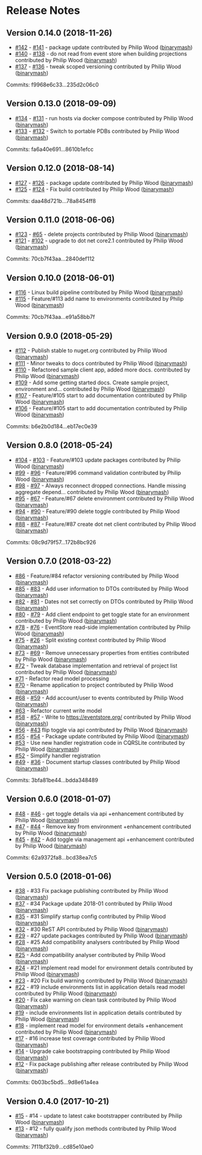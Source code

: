 # Release Notes

## Version 0.14.0 (2018-11-26)

 - [#142](https://github.com/binarymash/evelyn/pull/142) - [#141](https://github.com/binarymash/evelyn/issues/141) - package update contributed by Philip Wood ([binarymash](https://github.com/binarymash))
 - [#140](https://github.com/binarymash/evelyn/pull/140) - [#138](https://github.com/binarymash/evelyn/issues/138) - do not read from event store when building projections contributed by Philip Wood ([binarymash](https://github.com/binarymash))
 - [#137](https://github.com/binarymash/evelyn/pull/137) - [#136](https://github.com/binarymash/evelyn/issues/136) - tweak scoped versioning contributed by Philip Wood ([binarymash](https://github.com/binarymash))

Commits: f9968e6c33...235d2c06c0

## Version 0.13.0 (2018-09-09)

 - [#134](https://github.com/binarymash/evelyn/pull/134) - [#131](https://github.com/binarymash/evelyn/issues/131) - run hosts via docker compose contributed by Philip Wood ([binarymash](https://github.com/binarymash))
 - [#133](https://github.com/binarymash/evelyn/pull/133) - [#132](https://github.com/binarymash/evelyn/issues/132) - Switch to portable PDBs contributed by Philip Wood ([binarymash](https://github.com/binarymash))

Commits: fa6a40e691...8610b1efcc

## Version 0.12.0 (2018-08-14)

 - [#127](https://github.com/binarymash/evelyn/pull/127) - [#126](https://github.com/binarymash/evelyn/issues/126) - package update contributed by Philip Wood ([binarymash](https://github.com/binarymash))
 - [#125](https://github.com/binarymash/evelyn/pull/125) - [#124](https://github.com/binarymash/evelyn/issues/124) - Fix build contributed by Philip Wood ([binarymash](https://github.com/binarymash))

Commits: daa48d721b...78a8454ff8


## Version 0.11.0 (2018-06-06)

 - [#123](https://github.com/binarymash/evelyn/pull/123) - [#65](https://github.com/binarymash/evelyn/issues/65) - delete projects contributed by Philip Wood ([binarymash](https://github.com/binarymash))
 - [#121](https://github.com/binarymash/evelyn/pull/121) - [#102](https://github.com/binarymash/evelyn/issues/102) - upgrade to dot net core2.1 contributed by Philip Wood ([binarymash](https://github.com/binarymash))

Commits: 70cb7f43aa...2840def112


## Version 0.10.0 (2018-06-01)

 - [#116](https://github.com/binarymash/evelyn/issues/116) - Linux build pipeline contributed by Philip Wood ([binarymash](https://github.com/binarymash))
 - [#115](https://github.com/binarymash/evelyn/pull/115) - Feature/#113 add name to environments contributed by Philip Wood ([binarymash](https://github.com/binarymash))

Commits: 70cb7f43aa...e91a58bb7f

## Version 0.9.0 (2018-05-29)

 - [#112](https://github.com/binarymash/evelyn/pull/112) - Publish stable to nuget.org contributed by Philip Wood ([binarymash](https://github.com/binarymash))
 - [#111](https://github.com/binarymash/evelyn/pull/111) - Minor tweaks to docs contributed by Philip Wood ([binarymash](https://github.com/binarymash))
 - [#110](https://github.com/binarymash/evelyn/pull/110) - Refactored sample client app, added more docs. contributed by Philip Wood ([binarymash](https://github.com/binarymash))
 - [#109](https://github.com/binarymash/evelyn/pull/109) - Add some getting started docs. Create sample project, environment and… contributed by Philip Wood ([binarymash](https://github.com/binarymash))
 - [#107](https://github.com/binarymash/evelyn/pull/107) - Feature/#105 start to add documentation contributed by Philip Wood ([binarymash](https://github.com/binarymash))
 - [#106](https://github.com/binarymash/evelyn/pull/106) - Feature/#105 start to add documentation contributed by Philip Wood ([binarymash](https://github.com/binarymash))


Commits: b6e2b0d184...eb17ec0e39

## Version 0.8.0 (2018-05-24)

 - [#104](https://github.com/binarymash/evelyn/pull/104) - [#103](https://github.com/binarymash/evelyn/issues/103) - Feature/#103 update packages contributed by Philip Wood ([binarymash](https://github.com/binarymash))
 - [#99](https://github.com/binarymash/evelyn/pull/99) - [#96](https://github.com/binarymash/evelyn/issues/96) - Feature/#96 command validation contributed by Philip Wood ([binarymash](https://github.com/binarymash))
 - [#98](https://github.com/binarymash/evelyn/pull/98) - [#97](https://github.com/binarymash/evelyn/issues/97) - Always reconnect dropped connections. Handle missing aggregate depend… contributed by Philip Wood ([binarymash](https://github.com/binarymash))
 - [#95](https://github.com/binarymash/evelyn/pull/95) - [#67](https://github.com/binarymash/evelyn/issues/67) - Feature/#67 delete environment contributed by Philip Wood ([binarymash](https://github.com/binarymash))
 - [#94](https://github.com/binarymash/evelyn/pull/94) - [#90](https://github.com/binarymash/evelyn/issues/90) - Feature/#90 delete toggle contributed by Philip Wood ([binarymash](https://github.com/binarymash))
 - [#88](https://github.com/binarymash/evelyn/pull/88) - [#87](https://github.com/binarymash/evelyn/issues/87) - Feature/#87 create dot net client contributed by Philip Wood ([binarymash](https://github.com/binarymash))

Commits: 08c9d79f57...172b8bc926

## Version 0.7.0 (2018-03-22)


 - [#86](https://github.com/binarymash/evelyn/pull/86) - Feature/#84 refactor versioning contributed by Philip Wood ([binarymash](https://github.com/binarymash))
 - [#85](https://github.com/binarymash/evelyn/pull/85) - [#83](https://github.com/binarymash/evelyn/issues/83) - Add user information to DTOs contributed by Philip Wood ([binarymash](https://github.com/binarymash))
 - [#82](https://github.com/binarymash/evelyn/pull/82) - [#81](https://github.com/binarymash/evelyn/issues/81) - Dates not set correctly on DTOs contributed by Philip Wood ([binarymash](https://github.com/binarymash))
 - [#80](https://github.com/binarymash/evelyn/pull/80) - [#79](https://github.com/binarymash/evelyn/issues/79) - Add client endpoint to get toggle state for an environment contributed by Philip Wood ([binarymash](https://github.com/binarymash))
 - [#78](https://github.com/binarymash/evelyn/pull/78) - [#76](https://github.com/binarymash/evelyn/issues/76) - EventStore read-side implementation contributed by Philip Wood ([binarymash](https://github.com/binarymash))
 - [#75](https://github.com/binarymash/evelyn/pull/75) - [#26](https://github.com/binarymash/evelyn/issues/26) - Split existing context contributed by Philip Wood ([binarymash](https://github.com/binarymash))
 - [#73](https://github.com/binarymash/evelyn/pull/73) - [#69](https://github.com/binarymash/evelyn/issues/69) - Remove unnecessary properties from entities contributed by Philip Wood ([binarymash](https://github.com/binarymash))
 - [#72](https://github.com/binarymash/evelyn/pull/72) - Tweak database implementation and retrieval of project list contributed by Philip Wood ([binarymash](https://github.com/binarymash))
 - [#71](https://github.com/binarymash/evelyn/issues/71) - Refactor read model processing
 - [#70](https://github.com/binarymash/evelyn/pull/70) - Rename application to project contributed by Philip Wood ([binarymash](https://github.com/binarymash))
 - [#68](https://github.com/binarymash/evelyn/pull/68)  - [#59](https://github.com/binarymash/evelyn/issues/59) - Add account/user to events contributed by Philip Wood ([binarymash](https://github.com/binarymash))
 - [#63](https://github.com/binarymash/evelyn/issues/63) - Refactor current write model
 - [#58](https://github.com/binarymash/evelyn/pull/58) - [#57](https://github.com/binarymash/evelyn/issues/57) - Write to https://eventstore.org/ contributed by Philip Wood ([binarymash](https://github.com/binarymash))
 - [#56](https://github.com/binarymash/evelyn/pull/56) - [#43](https://github.com/binarymash/evelyn/issues/43) flip toggle via api contributed by Philip Wood ([binarymash](https://github.com/binarymash))
 - [#55](https://github.com/binarymash/evelyn/pull/55) - [#54](https://github.com/binarymash/evelyn/issues/54) - Package update contributed by Philip Wood ([binarymash](https://github.com/binarymash))
 - [#53](https://github.com/binarymash/evelyn/pull/53) - Use new handler registration code in CQRSLite contributed by Philip Wood ([binarymash](https://github.com/binarymash))
 - [#52](https://github.com/binarymash/evelyn/issues/52) - Simplify handler registration
 - [#49](https://github.com/binarymash/evelyn/pull/49) - [#36](https://github.com/binarymash/evelyn/issues/36) - Document startup classes contributed by Philip Wood ([binarymash](https://github.com/binarymash))

Commits: 3bfa81be44...bdda348489

## Version 0.6.0 (2018-01-07)

 - [#48](https://github.com/binarymash/evelyn/pull/48) - [#46](https://github.com/binarymash/evelyn/issues/46) - get toggle details via api +enhancement contributed by Philip Wood ([binarymash](https://github.com/binarymash))
 - [#47](https://github.com/binarymash/evelyn/pull/47) - [#44](https://github.com/binarymash/evelyn/issues/44) - Remove key from environment +enhancement contributed by Philip Wood ([binarymash](https://github.com/binarymash))
 - [#45](https://github.com/binarymash/evelyn/pull/45) - [#42](https://github.com/binarymash/evelyn/issues/42) - Add toggle via management api +enhancement contributed by Philip Wood ([binarymash](https://github.com/binarymash))

Commits: 62a9372fa8...bcd38ea7c5

## Version 0.5.0 (2018-01-06)

 - [#38](https://github.com/binarymash/evelyn/pull/38) - #33 Fix package publishing contributed by Philip Wood ([binarymash](https://github.com/binarymash))
 - [#37](https://github.com/binarymash/evelyn/pull/37) - #34 Package update 2018-01 contributed by Philip Wood ([binarymash](https://github.com/binarymash))
 - [#35](https://github.com/binarymash/evelyn/pull/35) - #31 Simplify startup config contributed by Philip Wood ([binarymash](https://github.com/binarymash))
 - [#32](https://github.com/binarymash/evelyn/pull/32) - #30 ReST API contributed by Philip Wood ([binarymash](https://github.com/binarymash))
 - [#29](https://github.com/binarymash/evelyn/pull/29) - #27 update packages contributed by Philip Wood ([binarymash](https://github.com/binarymash))
 - [#28](https://github.com/binarymash/evelyn/pull/28) - #25 Add compatibility analysers contributed by Philip Wood ([binarymash](https://github.com/binarymash))
 - [#25](https://github.com/binarymash/evelyn/issues/25) - Add compatibility analyser contributed by Philip Wood ([binarymash](https://github.com/binarymash))
 - [#24](https://github.com/binarymash/evelyn/pull/24) - #21 implement read model for environment details contributed by Philip Wood ([binarymash](https://github.com/binarymash))
 - [#23](https://github.com/binarymash/evelyn/pull/23) - #20 Fix build warning contributed by Philip Wood ([binarymash](https://github.com/binarymash))
 - [#22](https://github.com/binarymash/evelyn/pull/22) - #19 include environments list in application details read model contributed by Philip Wood ([binarymash](https://github.com/binarymash))
 - [#20](https://github.com/binarymash/evelyn/issues/20) - Fix cake warning on clean task contributed by Philip Wood ([binarymash](https://github.com/binarymash))
 - [#19](https://github.com/binarymash/evelyn/issues/19) - include environments list in application details contributed by Philip Wood ([binarymash](https://github.com/binarymash))
 - [#18](https://github.com/binarymash/evelyn/issues/18) - implement read model for environment details +enhancement contributed by Philip Wood ([binarymash](https://github.com/binarymash))
 - [#17](https://github.com/binarymash/evelyn/pull/17) - #16 increase test coverage contributed by Philip Wood ([binarymash](https://github.com/binarymash))
 - [#14](https://github.com/binarymash/evelyn/issues/14) - Upgrade cake bootstrapping contributed by Philip Wood ([binarymash](https://github.com/binarymash))
 - [#12](https://github.com/binarymash/evelyn/issues/12) - Fix package publishing after release contributed by Philip Wood ([binarymash](https://github.com/binarymash))

Commits: 0b03bc5bd5...9d8e61a4ea


## Version 0.4.0 (2017-10-21)

 - [#15](https://github.com/binarymash/evelyn/pull/15) - #14 - update to latest cake bootstrapper contributed by Philip Wood ([binarymash](https://github.com/binarymash))
 - [#13](https://github.com/binarymash/evelyn/pull/13) - #12 - fully qualify json methods contributed by Philip Wood ([binarymash](https://github.com/binarymash))

Commits: 7f11bf32b9...cd85e10ae0

